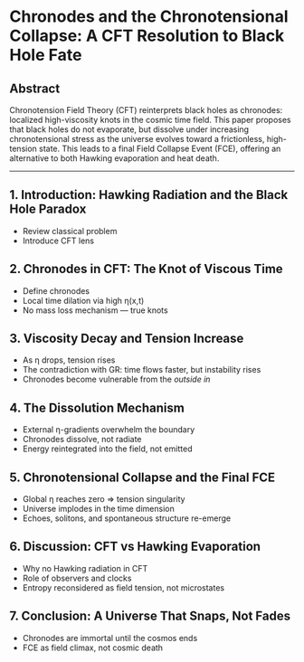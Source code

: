
# Chronodes and the Chronotensional Collapse: A CFT Resolution to Black Hole Fate

## Abstract

Chronotension Field Theory (CFT) reinterprets black holes as chronodes: localized high-viscosity knots in the cosmic time field. This paper proposes that black holes do not evaporate, but dissolve under increasing chronotensional stress as the universe evolves toward a frictionless, high-tension state. This leads to a final Field Collapse Event (FCE), offering an alternative to both Hawking evaporation and heat death.

---

## 1. Introduction: Hawking Radiation and the Black Hole Paradox

- Review classical problem  
- Introduce CFT lens

## 2. Chronodes in CFT: The Knot of Viscous Time

- Define chronodes  
- Local time dilation via high η(x,t)  
- No mass loss mechanism — true knots

## 3. Viscosity Decay and Tension Increase

- As η drops, tension rises  
- The contradiction with GR: time flows faster, but instability rises  
- Chronodes become vulnerable from the *outside in*

## 4. The Dissolution Mechanism

- External η-gradients overwhelm the boundary  
- Chronodes dissolve, not radiate  
- Energy reintegrated into the field, not emitted

## 5. Chronotensional Collapse and the Final FCE

- Global η reaches zero ⇒ tension singularity  
- Universe implodes in the time dimension  
- Echoes, solitons, and spontaneous structure re-emerge

## 6. Discussion: CFT vs Hawking Evaporation

- Why no Hawking radiation in CFT  
- Role of observers and clocks  
- Entropy reconsidered as field tension, not microstates

## 7. Conclusion: A Universe That Snaps, Not Fades

- Chronodes are immortal until the cosmos ends  
- FCE as field climax, not cosmic death
